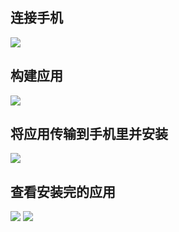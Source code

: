 ## 连接手机
![](https://s2.loli.net/2024/04/28/P1vYeDjBU9MiuOJ.png)

## 构建应用
![](https://s2.loli.net/2024/04/28/tcUPHWyJ4OvMrK2.png)

## 将应用传输到手机里并安装
![](https://s2.loli.net/2024/04/28/q21cUzGmCp4LKfs.jpg)

## 查看安装完的应用
![](https://s2.loli.net/2024/04/28/p6OJHDilMrQj8VT.jpg)
![](https://s2.loli.net/2024/04/28/xMF6AJpWciwz9lv.jpg)

